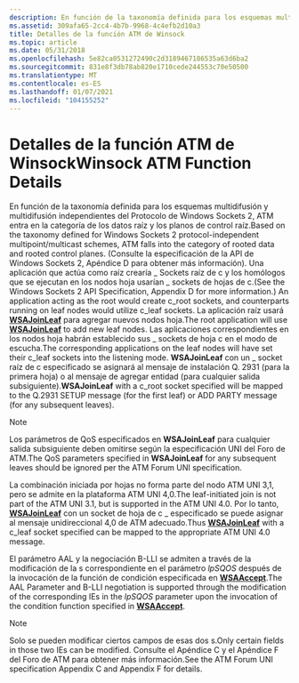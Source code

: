 ```yaml
---
description: En función de la taxonomía definida para los esquemas multidifusión y multidifusión independientes del Protocolo de Windows Sockets 2, ATM entra en la categoría de los datos raíz y los planos de control raíz.
ms.assetid: 309afa65-2cc4-4b7b-9968-4c4efb2d10a3
title: Detalles de la función ATM de Winsock
ms.topic: article
ms.date: 05/31/2018
ms.openlocfilehash: 5e82ca0531272490c2d3189467186535a63d6ba2
ms.sourcegitcommit: 831e8f3db78ab820e1710cede244553c70e50500
ms.translationtype: MT
ms.contentlocale: es-ES
ms.lasthandoff: 01/07/2021
ms.locfileid: "104155252"
---
```

# <a name="winsock-atm-function-details"></a><span data-ttu-id="a9f49-103">Detalles de la función ATM de Winsock</span><span class="sxs-lookup"><span data-stu-id="a9f49-103">Winsock ATM Function Details</span></span>

<span data-ttu-id="a9f49-104">En función de la taxonomía definida para los esquemas multidifusión y multidifusión independientes del Protocolo de Windows Sockets 2, ATM entra en la categoría de los datos raíz y los planos de control raíz.</span><span class="sxs-lookup"><span data-stu-id="a9f49-104">Based on the taxonomy defined for Windows Sockets 2 protocol-independent multipoint/multicast schemes, ATM falls into the category of rooted data and rooted control planes.</span></span> <span data-ttu-id="a9f49-105">(Consulte la especificación de la API de Windows Sockets 2, Apéndice D para obtener más información). Una aplicación que actúa como raíz crearía \_ Sockets raíz de c y los homólogos que se ejecutan en los nodos hoja usarían \_ sockets de hojas de c.</span><span class="sxs-lookup"><span data-stu-id="a9f49-105">(See the Windows Sockets 2 API Specification, Appendix D for more information.) An application acting as the root would create c\_root sockets, and counterparts running on leaf nodes would utilize c\_leaf sockets.</span></span> <span data-ttu-id="a9f49-106">La aplicación raíz usará [**WSAJoinLeaf**](/windows/desktop/api/Winsock2/nf-winsock2-wsajoinleaf) para agregar nuevos nodos hoja.</span><span class="sxs-lookup"><span data-stu-id="a9f49-106">The root application will use [**WSAJoinLeaf**](/windows/desktop/api/Winsock2/nf-winsock2-wsajoinleaf) to add new leaf nodes.</span></span> <span data-ttu-id="a9f49-107">Las aplicaciones correspondientes en los nodos hoja habrán establecido sus \_ sockets de hoja c en el modo de escucha.</span><span class="sxs-lookup"><span data-stu-id="a9f49-107">The corresponding applications on the leaf nodes will have set their c\_leaf sockets into the listening mode.</span></span> <span data-ttu-id="a9f49-108">**WSAJoinLeaf** con un \_ socket raíz de c especificado se asignará al mensaje de instalación Q. 2931 (para la primera hoja) o al mensaje de agregar entidad (para cualquier salida subsiguiente).</span><span class="sxs-lookup"><span data-stu-id="a9f49-108">**WSAJoinLeaf** with a c\_root socket specified will be mapped to the Q.2931 SETUP message (for the first leaf) or ADD PARTY message (for any subsequent leaves).</span></span>

> [!Note]  
> <span data-ttu-id="a9f49-109">Los parámetros de QoS especificados en **WSAJoinLeaf** para cualquier salida subsiguiente deben omitirse según la especificación UNI del Foro de ATM.</span><span class="sxs-lookup"><span data-stu-id="a9f49-109">The QoS parameters specified in **WSAJoinLeaf** for any subsequent leaves should be ignored per the ATM Forum UNI specification.</span></span>

 

<span data-ttu-id="a9f49-110">La combinación iniciada por hojas no forma parte del nodo ATM UNI 3,1, pero se admite en la plataforma ATM UNI 4,0.</span><span class="sxs-lookup"><span data-stu-id="a9f49-110">The leaf-initiated join is not part of the ATM UNI 3.1, but is supported in the ATM UNI 4.0.</span></span> <span data-ttu-id="a9f49-111">Por lo tanto, [**WSAJoinLeaf**](/windows/desktop/api/Winsock2/nf-winsock2-wsajoinleaf) con un socket de hoja de c \_ especificado se puede asignar al mensaje unidireccional 4,0 de ATM adecuado.</span><span class="sxs-lookup"><span data-stu-id="a9f49-111">Thus [**WSAJoinLeaf**](/windows/desktop/api/Winsock2/nf-winsock2-wsajoinleaf) with a c\_leaf socket specified can be mapped to the appropriate ATM UNI 4.0 message.</span></span>

<span data-ttu-id="a9f49-112">El parámetro AAL y la negociación B-LLI se admiten a través de la modificación de la s correspondiente en el parámetro *lpSQOS* después de la invocación de la función de condición especificada en [**WSAAccept**](/windows/desktop/api/Winsock2/nf-winsock2-wsaaccept).</span><span class="sxs-lookup"><span data-stu-id="a9f49-112">The AAL Parameter and B-LLI negotiation is supported through the modification of the corresponding IEs in the *lpSQOS* parameter upon the invocation of the condition function specified in [**WSAAccept**](/windows/desktop/api/Winsock2/nf-winsock2-wsaaccept).</span></span>

> [!Note]  
> <span data-ttu-id="a9f49-113">Solo se pueden modificar ciertos campos de esas dos s.</span><span class="sxs-lookup"><span data-stu-id="a9f49-113">Only certain fields in those two IEs can be modified.</span></span> <span data-ttu-id="a9f49-114">Consulte el Apéndice C y el Apéndice F del Foro de ATM para obtener más información.</span><span class="sxs-lookup"><span data-stu-id="a9f49-114">See the ATM Forum UNI specification Appendix C and Appendix F for details.</span></span>

 

 

 



